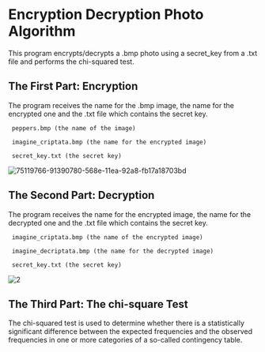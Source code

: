 # Encryption Decryption Photo Algorithm
This program encrypts/decrypts a .bmp photo using a secret_key from a .txt file and performs the chi-squared test.

## The First Part: Encryption
The program receives the name for the .bmp image, the name for the encrypted one and the .txt file which contains the secret key.
```
 peppers.bmp (the name of the image)
 
 imagine_criptata.bmp (the name for the encrypted image)
 
 secret_key.txt (the secret key)
```
![75119766-91390780-568e-11ea-92a8-fb17a18703bd](https://user-images.githubusercontent.com/56414737/75337834-6b7e4f00-5896-11ea-9904-5e652fa049db.png)


## The Second Part: Decryption
The program receives the name for the encrypted image, the name for the decrypted one and the .txt file which contains the secret key.
```
 imagine_criptata.bmp (the name of the encrypted image)
 
 imagine_decriptata.bmp (the name for the decrypted image)
 
 secret_key.txt (the secret key)
```
![2](https://user-images.githubusercontent.com/56414737/75338259-17c03580-5897-11ea-8f4e-98d7dbf18776.png)


## The Third Part: The chi-square Test
The chi-squared test is used to determine whether there is a statistically significant difference between the expected frequencies and the observed frequencies in one or more categories of a so-called contingency table.
